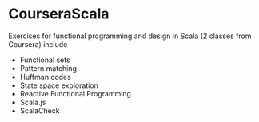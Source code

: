 # CourseraScala
Exercises for functional programming and design in Scala (2 classes from Coursera) include

* Functional sets
* Pattern matching
* Huffman codes
* State space exploration
* Reactive Functional Programming
* Scala.js
* ScalaCheck
